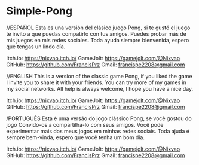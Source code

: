 # Simple-Pong

//ESPAÑOL
Esta es una versión del clásico juego Pong, si te gustó el juego
te invito a que puedas compatirlo con tus amigos. Puedes probar más de mis juegos en mis redes sociales. 
Toda ayuda siempre bienvenida, espero que tengas un lindo día.

Itch.io: https://nixvao.itch.io/
GameJolt: https://gamejolt.com/@Nixvao
GitHub: https://github.com/FrancisPrz
Gmail: francispe2208@gmail.com

//ENGLISH
This is a version of the classic game Pong, if you liked the game
I invite you to share it with your friends. You can try more of my games in my social networks. 
All help is always welcome, I hope you have a nice day.

Itch.io: https://nixvao.itch.io/
GameJolt: https://gamejolt.com/@Nixvao
GitHub: https://github.com/FrancisPrz
Gmail: francispe2208@gmail.com

/PORTUGUÊS
Esta é uma versão do jogo clássico Pong, se você gostou do jogo
Convido-os a compartilhá-lo com seus amigos. Você pode experimentar mais dos meus jogos em minhas redes sociais. 
Toda ajuda é sempre bem-vinda, espero que você tenha um bom dia.

Itch.io: https://nixvao.itch.io/
GameJolt: https://gamejolt.com/@Nixvao
GitHub: https://github.com/FrancisPrz
Gmail: francispe2208@gmail.com
